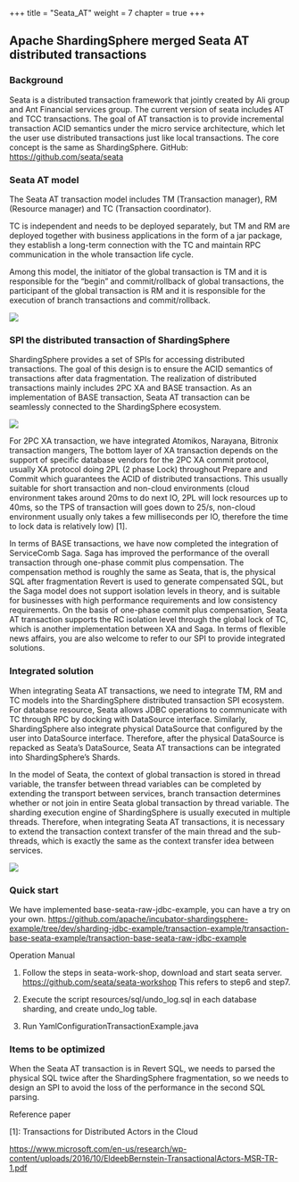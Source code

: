 +++
title = "Seata_AT"
weight = 7
chapter = true
+++

## Apache ShardingSphere merged Seata AT distributed transactions

### Background
Seata is a distributed transaction framework that jointly created by Ali group and Ant Financial services group. The current version of seata includes AT and TCC transactions. The goal of AT transaction is to provide incremental transaction ACID semantics under the micro service architecture, which let the user use distributed transactions just like local transactions. The core concept is the same as ShardingSphere. GitHub: https://github.com/seata/seata

### Seata AT model

The Seata AT transaction model includes TM (Transaction manager), RM (Resource manager) and TC (Transaction coordinator).

TC is independent and needs to be deployed separately, but TM and RM are deployed together with business applications in the form of a jar package, they establish a long-term connection with the TC and maintain RPC communication in the whole transaction life cycle.

Among this model, the initiator of the global transaction is TM and it is responsible for the “begin” and commit/rollback of global transactions, the participant of the global transaction is RM and it is responsible for the execution of branch transactions and commit/rollback. 

![](https://shardingsphere.apache.org/blog/img/seata1.jpg)

### SPI the distributed transaction of ShardingSphere 

ShardingSphere provides a set of SPIs for accessing distributed transactions. The goal of this design is to ensure the ACID semantics of transactions after data fragmentation. The realization of distributed transactions mainly includes 2PC XA and BASE transaction. As an implementation of BASE transaction, Seata AT transaction can be seamlessly connected to the ShardingSphere ecosystem.

![](https://shardingsphere.apache.org/blog/img/seata2.jpg)

For 2PC XA transaction, we have integrated Atomikos, Narayana, Bitronix transaction mangers, 
The bottom layer of XA transaction depends on the support of specific database vendors for the 2PC XA commit protocol, usually XA protocol doing 2PL (2 phase Lock) throughout Prepare and Commit which guarantees the ACID of distributed transactions. This usually suitable for short transaction and non-cloud environments (cloud environment takes around 20ms to do next IO, 2PL will lock resources up to 40ms, so the TPS of transaction will goes down to 25/s, non-cloud environment usually only takes a few milliseconds per IO, therefore the time to lock data is relatively low) \[1\].

In terms of BASE transactions, we have now completed the integration of ServiceComb Saga. Saga has improved the performance of the overall transaction through one-phase commit plus compensation. The compensation method is roughly the same as Seata, that is, the physical SQL after fragmentation Revert is used to generate compensated SQL, but the Saga model does not support isolation levels in theory, and is suitable for businesses with high performance requirements and low consistency requirements. On the basis of one-phase commit plus compensation, Seata AT transaction supports the RC isolation level through the global lock of TC, which is another implementation between XA and Saga. In terms of flexible news affairs, you are also welcome to refer to our SPI to provide integrated solutions.
### Integrated solution

When integrating Seata AT transactions, we need to integrate TM, RM and TC models into the ShardingSphere distributed transaction SPI ecosystem. For database resource, Seata allows JDBC operations to communicate with TC through RPC by docking with DataSource interface. Similarly, ShardingSphere also integrate physical DataSource that configured by the user into DataSource interface. Therefore, after the physical DataSource is repacked as Seata’s DataSource, Seata AT transactions can be integrated into ShardingSphere’s Shards. 

In the model of Seata, the context of global transaction is stored in thread variable, the transfer between thread variables can be completed by extending the transport between services, branch transaction determines whether or not join in entire Seata global transaction by thread variable. The sharding execution engine of ShardingSphere is usually executed in multiple threads. Therefore, when integrating Seata AT transactions, it is necessary to extend the transaction context transfer of the main thread and the sub-threads, which is exactly the same as the context transfer idea between services.

![](https://shardingsphere.apache.org/blog/img/seata3.jpg)

### Quick start

We have implemented base-seata-raw-jdbc-example, you can have a try on your own.
https://github.com/apache/incubator-shardingsphere-example/tree/dev/sharding-jdbc-example/transaction-example/transaction-base-seata-example/transaction-base-seata-raw-jdbc-example

Operation Manual

1.	Follow the steps in seata-work-shop, download and start seata server.
https://github.com/seata/seata-workshop
This refers to step6 and step7.

2.	Execute the script resources/sql/undo_log.sql in each database sharding, and create undo_log table.

3. Run YamlConfigurationTransactionExample.java

### Items to be optimized

When the Seata AT transaction is in Revert SQL, we needs to parsed the physical SQL twice after the ShardingSphere fragmentation, so we needs to design an SPI to avoid the loss of the performance in the second SQL parsing.

Reference paper

[1]: Transactions for Distributed Actors in the Cloud

https://www.microsoft.com/en-us/research/wp-content/uploads/2016/10/EldeebBernstein-TransactionalActors-MSR-TR-1.pdf



